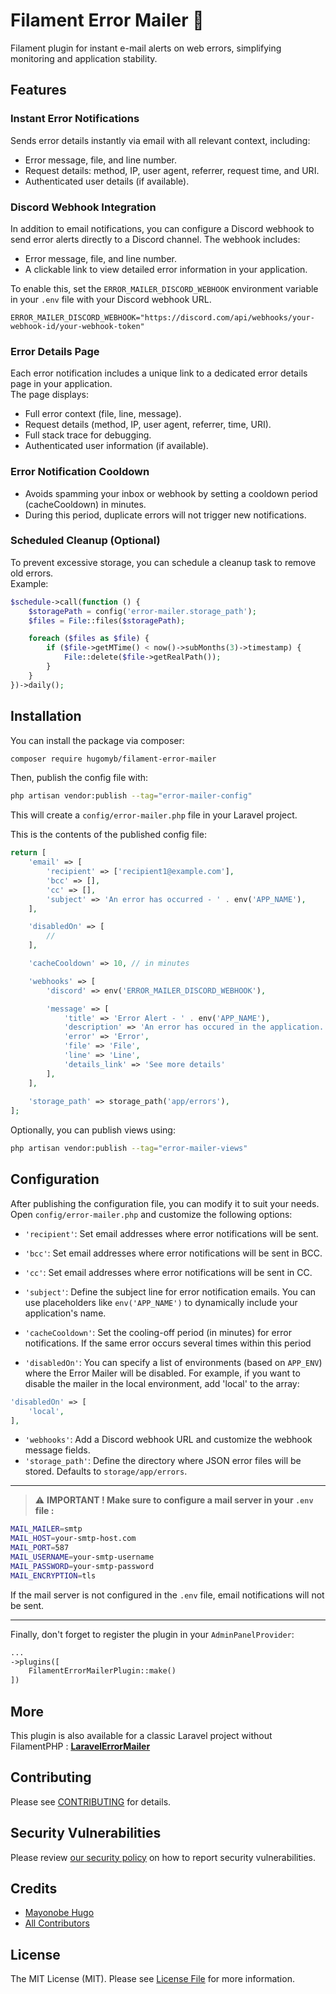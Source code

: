 # Filament Error Mailer 🚨

Filament plugin for instant e-mail alerts on web errors, simplifying monitoring and application stability.

## Features

### Instant Error Notifications

Sends error details instantly via email with all relevant context, including:

- Error message, file, and line number.
- Request details: method, IP, user agent, referrer, request time, and URI.
- Authenticated user details (if available).

### Discord Webhook Integration

In addition to email notifications, you can configure a Discord webhook to send error alerts directly to a Discord channel.
The webhook includes:
- Error message, file, and line number.
- A clickable link to view detailed error information in your application.

To enable this, set the `ERROR_MAILER_DISCORD_WEBHOOK` environment variable in your `.env` file with your Discord webhook URL.
```
ERROR_MAILER_DISCORD_WEBHOOK="https://discord.com/api/webhooks/your-webhook-id/your-webhook-token"
```

### Error Details Page

Each error notification includes a unique link to a dedicated error details page in your application.  
The page displays:
- Full error context (file, line, message).
- Request details (method, IP, user agent, referrer, time, URI).
- Full stack trace for debugging.
- Authenticated user information (if available).

### Error Notification Cooldown

- Avoids spamming your inbox or webhook by setting a cooldown period (cacheCooldown) in minutes.
- During this period, duplicate errors will not trigger new notifications.

### Scheduled Cleanup (Optional)

To prevent excessive storage, you can schedule a cleanup task to remove old errors.  
Example:
```php
$schedule->call(function () {
    $storagePath = config('error-mailer.storage_path');
    $files = File::files($storagePath);

    foreach ($files as $file) {
        if ($file->getMTime() < now()->subMonths(3)->timestamp) {
            File::delete($file->getRealPath());
        }
    }
})->daily();
```

## Installation

You can install the package via composer:

```bash
composer require hugomyb/filament-error-mailer
```

Then, publish the config file with:

```bash
php artisan vendor:publish --tag="error-mailer-config"
```

This will create a `config/error-mailer.php` file in your Laravel project.

This is the contents of the published config file:

```php
return [
    'email' => [
        'recipient' => ['recipient1@example.com'],
        'bcc' => [],
        'cc' => [],
        'subject' => 'An error has occurred - ' . env('APP_NAME'),
    ],

    'disabledOn' => [
        //
    ],

    'cacheCooldown' => 10, // in minutes

    'webhooks' => [
        'discord' => env('ERROR_MAILER_DISCORD_WEBHOOK'),

        'message' => [
            'title' => 'Error Alert - ' . env('APP_NAME'),
            'description' => 'An error has occured in the application.',
            'error' => 'Error',
            'file' => 'File',
            'line' => 'Line',
            'details_link' => 'See more details'
        ],
    ],
    
    'storage_path' => storage_path('app/errors'),
];
```

Optionally, you can publish views using:

```bash
php artisan vendor:publish --tag="error-mailer-views"
```

## Configuration

After publishing the configuration file, you can modify it to suit your needs. Open `config/error-mailer.php` and
customize the following options:

- `'recipient'`: Set email addresses where error notifications will be sent.

- `'bcc'`: Set email addresses where error notifications will be sent in BCC.

- `'cc'`: Set email addresses where error notifications will be sent in CC.

- `'subject'`: Define the subject line for error notification emails. You can use placeholders like `env('APP_NAME')` to
dynamically include your application's name.

- `'cacheCooldown'`: Set the cooling-off period (in minutes) for error notifications. If the same error occurs several times within this period

- `'disabledOn'`: You can specify a list of environments (based on `APP_ENV`) where the Error Mailer will be disabled.
For example, if you want to disable the mailer in the local environment, add 'local' to the array:

```php
'disabledOn' => [
    'local',
],
```

- `'webhooks'`: Add a Discord webhook URL and customize the webhook message fields.
- `'storage_path'`: Define the directory where JSON error files will be stored. Defaults to `storage/app/errors`.

<hr/>

> ⚠️ **IMPORTANT ! Make sure to configure a mail server in your `.env` file :**

```sh
MAIL_MAILER=smtp
MAIL_HOST=your-smtp-host.com
MAIL_PORT=587
MAIL_USERNAME=your-smtp-username
MAIL_PASSWORD=your-smtp-password
MAIL_ENCRYPTION=tls
```

If the mail server is not configured in the `.env` file, email notifications will not be sent.

<hr>

Finally, don't forget to register the plugin in your `AdminPanelProvider`:

```php
...
->plugins([
    FilamentErrorMailerPlugin::make()
])
```

## More

This plugin is also available for a classic Laravel project without FilamentPHP : **[LaravelErrorMailer](https://github.com/hugomayo7/LaravelErrorMailer)**

## Contributing

Please see [CONTRIBUTING](.github/CONTRIBUTING.md) for details.

## Security Vulnerabilities

Please review [our security policy](../../security/policy) on how to report security vulnerabilities.

## Credits

- [Mayonobe Hugo](https://github.com/hugomyb)
- [All Contributors](../../contributors)

## License

The MIT License (MIT). Please see [License File](LICENSE.md) for more information.
